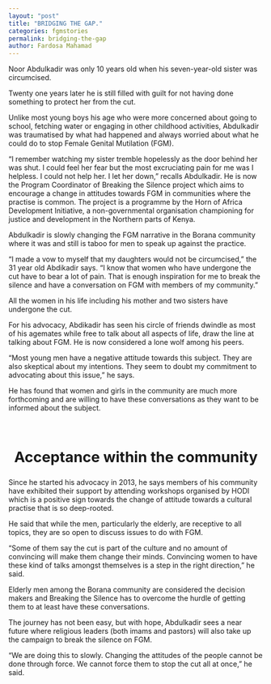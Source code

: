 ```yaml
---
layout: "post"
title: "BRIDGING THE GAP."
categories: fgmstories
permalink: bridging-the-gap
author: Fardosa Mahamad
---
```



Noor Abdulkadir was only 10 years old when his seven-year-old sister was circumcised. 

Twenty one years later he is still filled with guilt for not having done something to protect her from the cut. 

Unlike most young boys his age who were more concerned about going to school, fetching water or engaging in other childhood activities, Abdulkadir was traumatised by what had happened and always worried about what he could do to stop Female Genital Mutilation (FGM).

“I remember watching my sister tremble hopelessly as the door behind her was shut. I could feel her fear but the most excruciating pain for me was I helpless. I could not help her. I let her down,” recalls Abdulkadir.
He is now the Program Coordinator of Breaking the Silence project which aims to encourage a change in attitudes towards FGM in communities where the practise is common. The project is a programme by the Horn of Africa Development Initiative,  a non-governmental organisation championing for justice and development in the Northern parts of Kenya.

Abdulkadir is slowly changing the FGM narrative in the Borana community where it was and still is taboo for men to speak up against the practice.

“I made a vow to myself that my daughters would not be circumcised,” the 31 year old Abdikadir says. “I know that women who have undergone the cut have to bear a lot of pain. That is enough inspiration for me to break the silence and have a conversation on FGM with members of my community.”

All the women in his life including his mother and two sisters have undergone the cut.

For his advocacy, Abdikadir has seen his circle of friends dwindle as most of his agemates while free to talk about all aspects of life, draw the line at talking about FGM.  He is now considered a lone wolf among his peers.

“Most young men have a negative attitude towards this subject. They are also skeptical about my intentions. They seem to doubt my commitment to advocating about this issue,” he says.

He has found that women and girls in the community are much more forthcoming and are willing to have these conversations as they want to be informed about the subject.

<br>
<h2 style="font-size:1.8rem;text-align:center;">Acceptance within the community</h2>

Since he started his advocacy in 2013, he says members of his community have exhibited their support by attending workshops organised by HODI  which is a positive sign towards the change of attitude towards a cultural practise that is so deep-rooted. 

He said that while the men, particularly the elderly, are receptive to all topics, they are so open to discuss issues to do with FGM.

“Some of them say the cut is part of the culture and no amount of convincing will make them change their minds. Convincing women to have these kind of talks amongst themselves is a step in the right direction,” he said.

Elderly men among the Borana community are considered the decision makers and Breaking the Silence has to overcome the hurdle of getting them to at least have these conversations. 

The journey has not been easy, but with hope, Abdulkadir sees a near future where religious leaders (both imams and pastors) will also take up the campaign to break the silence on FGM. 

“We are doing this to slowly. Changing the attitudes of the people cannot be done through force. We cannot force them to stop the cut all at once,” he said. 